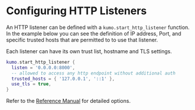 # Configuring HTTP Listeners

An HTTP listener can be defined with a `kumo.start_http_listener` function.  In the example below you can see the definition of IP address, Port, and specific trusted hosts that are permitted to to use that listener.

Each listener can have its own trust list, hostname and TLS settings.

```lua
kumo.start_http_listener {
  listen = '0.0.0.0:8000',
  -- allowed to access any http endpoint without additional auth
  trusted_hosts = { '127.0.0.1', '::1' },
  use_tls = true,
}
```

  Refer to the [Reference Manual](https://docs.kumomta.com/reference/kumo/start_http_listener/) for detailed options.

